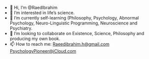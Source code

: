 - 👋 Hi, I’m @RaedIbrahim
- 👀 I’m interested in life’s science.
- 🌱 I’m currently self-learning (Philosophy, Psychology, Abnormal Psychology, Neuro-Linguistic Programming, Neuroscience and Psychiatry.
- 💞️ I’m looking to collaborate on Existence, Science, Philosophy and producing my own book.
- 📫 How to reach me: Raeedibrahim.h@gmail.com
PsychologyPioneer@iCloud.com


<!---
RaedIbrahim/RaedIbrahim is a ✨ special ✨ repository because its `README.md` (this file) appears on your GitHub profile.
You can click the Preview link to take a look at your changes.
--->
